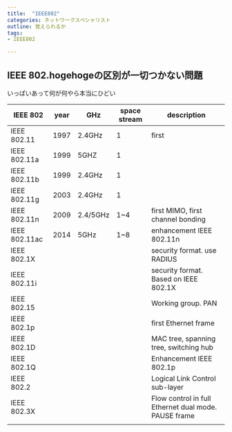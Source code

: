 ```yaml
---
title:  "IEEE802"
categories: ネットワークスペシャリスト
outline: 覚えられるか
tags:
- IEEE802

---
```



## IEEE 802.hogehogeの区別が一切つかない問題

いっぱいあって何が何やら本当にひどい

| IEEE 802      | year | GHz      | space stream | description                                          |
| ------------- | ---- | -------- | ------------ | ---------------------------------------------------- |
| IEEE 802.11   | 1997 | 2.4GHz   | 1            | first                                                |
| IEEE 802.11a  | 1999 | 5GHZ     | 1            |                                                      |
| IEEE 802.11b  | 1999 | 2.4GHz   | 1            |                                                      |
| IEEE 802.11g  | 2003 | 2.4GHz   | 1            |                                                      |
| IEEE 802.11n  | 2009 | 2.4/5GHz | 1~4          | first MIMO, first channel bonding                    |
| IEEE 802.11ac | 2014 | 5GHz     | 1~8          | enhancement IEEE 802.11n                             |
| IEEE 802.1X   |      |          |              | security format. use RADIUS                          |
| IEEE 802.11i  |      |          |              | security format. Based on IEEE 802.1X                |
| IEEE 802.15   |      |          |              | Working group. PAN                                   |
| IEEE 802.1p   |      |          |              | first Ethernet frame                                 |
| IEEE 802.1D   |      |          |              | MAC tree, spanning tree, switching hub               |
| IEEE 802.1Q   |      |          |              | Enhancement IEEE 802.1p                              |
| IEEE 802.2    |      |          |              | Logical Link Control sub-layer                       |
| IEEE 802.3X   |      |          |              | Flow control in full Ethernet dual mode. PAUSE frame |
|               |      |          |              |                                                      |


